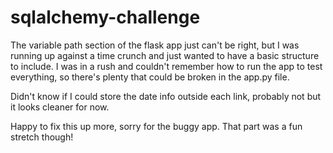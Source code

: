 # sqlalchemy-challenge

The variable path section of the flask app just can't be right, but I was running up against a time crunch and just wanted to have a basic structure to include. I was in a rush and couldn't remember how to run the app to test everything, so there's plenty that could be broken in the app.py file. 

Didn't know if I could store the date info outside each link, probably not but it looks cleaner for now.

Happy to fix this up more, sorry for the buggy app. That part was a fun stretch though!

